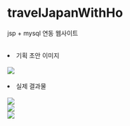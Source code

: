 # travelJapanWithHo

jsp + mysql 연동 웹사이트

</br>
<li>기획 초안 이미지</li><br/>
<img src = "https://user-images.githubusercontent.com/57874136/144221185-0fa2e014-889a-45cf-8a3b-f204b1ba0e4a.png"/>
</br></br>
<li>실제 결과물</li><br/>
<img src = "https://user-images.githubusercontent.com/57874136/144222084-15150424-985e-4b95-b0e0-24ab3933cf83.png"/>
<br/>
<img src = "https://user-images.githubusercontent.com/57874136/144222088-a44468da-6656-42d8-a1ff-5bbc7247de44.png"/>
<br/>
<img src = "https://user-images.githubusercontent.com/57874136/144222089-fb048c9e-83c0-4fd5-a501-c0d423753208.png"/>
